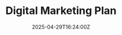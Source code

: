 ---
title: Digital Marketing Plan
linkTitle: Digital Marketing Plan
date: '2025-04-29T16:24:00Z'
weight: 1
description: The digital marketing plan includes objectives, strategies, and an audit
  of the internal and external environment, focusing on customer behavior, competitor
  analysis, and the marketing mix (product, price, promotion, place, people, process,
  physical evidence) to enhance digital engagement and effectiveness. Implementation
  resources and measurement metrics are also outlined.
draft: false
ref: digital-marketing-plan
---
